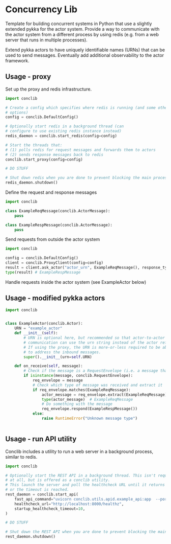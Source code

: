 # Concurrency Lib

Template for building concurrent systems in Python that use a slightly extended pykka 
for the actor system.  Provide a way to communicate with the actor system from a 
different process by using redis (e.g. from a web server that runs in multiple processes).

Extend pykka actors to have uniquely identifiable names (URNs) that can be used to 
send messages. Eventually add additional observability to the actor framework.


## Usage - proxy

Set up the proxy and redis infrastructure.

```python
import conclib

# Create a config which specifies where redis is running (and some other rarely used 
# options)  
config = conclib.DefaultConfig()

# Optionally start redis in a background thread (can 
# configure to use existing redis instance instead)
redis_daemon = conclib.start_redis(config=config)

# Start the threads that:
# (1) polls redis for request messages and forwards them to actors
# (2) sends response messages back to redis
conclib.start_proxy(config=config)

# DO STUFF

# Shut down redis when you are done to prevent blocking the main process shutting down
redis_daemon.shutdown()

```

Define the request and response messages
```python
import conclib

class ExampleReqMessage(conclib.ActorMessage):
    pass

class ExampleRespMessage(conclib.ActorMessage):
    pass
```

Send requests from outside the actor system
```python
import conclib

config = conclib.DefaultConfig()
client = conclib.ProxyClient(config=config)
result = client.ask_actor("actor_urn", ExampleReqMessage(), response_type=ExampleRespMessage)
type(result) # ExampleRespMessage
```

Handle requests inside the actor system (see ExampleActor below)


## Usage - modified pykka actors

```python
import conclib


class ExampleActor(conclib.Actor):
    URN = "example_actor"
    def __init__(self):
        # URN is optional here, but recommended so that actor-to-actor 
        # communication can use the urn string instead of the actor ref.
        # If using the proxy, the URN is more-or-less required to be able
        # to address the inbound messages.
        super().__init__(urn=self.URN)

    def on_receive(self, message):
        # Check if the message is a RequestEnvelope (i.e. a message that arrived from outside the actor system)
        if isinstance(message, conclib.RequestEnvelope):
            req_envelope = message
            # Check which type of message was received and extract it
            if req_envelope.matches(ExampleReqMessage):
                actor_message = req_envelope.extract(ExampleReqMessage)
                type(actor_message)  # ExampleReqMessage
                # Do something with the message
                req_envelope.respond(ExampleRespMessage())
            else:
                raise RuntimeError("Unknown message type")
               

```

## Usage - run API utility

Conclib includes a utility to run a web server in a background process, similar to redis.

```python
import conclib

# Optionally start the REST API in a background thread. This isn't required
# at all, but is offered as a conclib utility.
# This launch the server and poll the healthcheck URL until it returns a 200
# or the timeout is reached.
rest_daemon = conclib.start_api(
    fast_api_command="uvicorn conclib.utils.apid.example_api:app  --port 8000",
    healthcheck_url="http://localhost:8000/healthz",
    startup_healthcheck_timeout=10,
)

# DO STUFF

# Shut down the REST API when you are done to prevent blocking the main process shutting down
rest_daemon.shutdown()
```